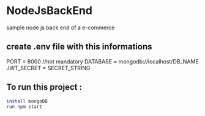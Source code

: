 # NodeJsBackEnd
sample node js back end of a e-commerce



## create .env file with this informations
PORT = 8000 //not mandatory
DATABASE = mongodb://localhost/DB_NAME
JWT_SECRET  = SECRET_STRING

## To run this project :

```sh 
install mongoDB
run npm start
```


